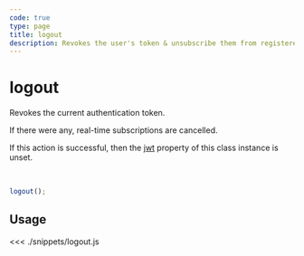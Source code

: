 ```yaml
---
code: true
type: page
title: logout
description: Revokes the user's token & unsubscribe them from registered rooms.
---
```


# logout

Revokes the current authentication token.

If there were any, real-time subscriptions are cancelled.

If this action is successful, then the [jwt](/sdk/js/6/core-classes/kuzzle/properties) property of this class instance is unset.

<br/>

```js
logout();
```

## Usage

<<< ./snippets/logout.js

